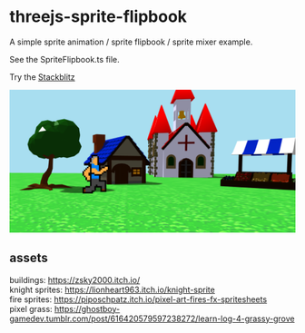 # threejs-sprite-flipbook
  
A simple sprite animation / sprite flipbook / sprite mixer example.  
  
See the SpriteFlipbook.ts file.  
  
  Try the [Stackblitz](https://stackblitz.com/github/tamani-coding/threejs-sprite-flipbook) 
  
![Screenshot](https://github.com/tamani-coding/threejs-sprite-flipbook/blob/main/screenshot01.png?raw=true)

## assets

buildings:          https://zsky2000.itch.io/  
knight sprites:     https://lionheart963.itch.io/knight-sprite  
fire sprites:       https://piposchpatz.itch.io/pixel-art-fires-fx-spritesheets  
pixel grass:        https://ghostboy-gamedev.tumblr.com/post/616420579597238272/learn-log-4-grassy-grove  